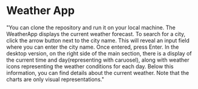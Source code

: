 # Weather App

"You can clone the repository and run it on your local machine. The WeatherApp displays the current weather forecast. To search for a city, click the arrow button next to the city name. This will reveal an input field where you can enter the city name. Once entered, press Enter. In the desktop version, on the right side of the main section, there is a display of the current time and day(representing with caruosel), along with weather icons representing the weather conditions for each day. Below this information, you can find details about the current weather. Note that the charts are only visual representations."